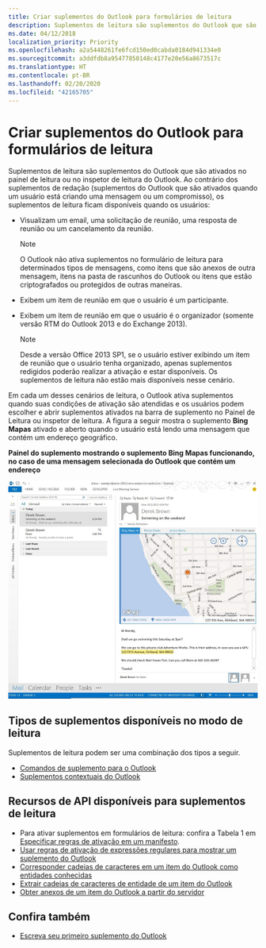 ```yaml
---
title: Criar suplementos do Outlook para formulários de leitura
description: Suplementos de leitura são suplementos do Outlook que são ativados no painel de leitura ou no inspetor de leitura do Outlook.
ms.date: 04/12/2018
localization_priority: Priority
ms.openlocfilehash: a2a5448261fe6fcd150ed0cabda0184d941334e0
ms.sourcegitcommit: a3ddfdb8a95477850148c4177e20e56a8673517c
ms.translationtype: HT
ms.contentlocale: pt-BR
ms.lasthandoff: 02/20/2020
ms.locfileid: "42165705"
---
```

# <a name="create-outlook-add-ins-for-read-forms"></a>Criar suplementos do Outlook para formulários de leitura

Suplementos de leitura são suplementos do Outlook que são ativados no painel de leitura ou no inspetor de leitura do Outlook. Ao contrário dos suplementos de redação (suplementos do Outlook que são ativados quando um usuário está criando uma mensagem ou um compromisso), os suplementos de leitura ficam disponíveis quando os usuários: 

- Visualizam um email, uma solicitação de reunião, uma resposta de reunião ou um cancelamento da reunião.

   > [!NOTE]
   > O Outlook não ativa suplementos no formulário de leitura para determinados tipos de mensagens, como itens que são anexos de outra mensagem, itens na pasta de rascunhos do Outlook ou itens que estão criptografados ou protegidos de outras maneiras.
    
- Exibem um item de reunião em que o usuário é um participante.
    
- Exibem um item de reunião em que o usuário é o organizador (somente versão RTM do Outlook 2013 e do Exchange 2013).
    
   > [!NOTE]
   > Desde a versão Office 2013 SP1, se o usuário estiver exibindo um item de reunião que o usuário tenha organizado, apenas suplementos redigidos poderão realizar a ativação e estar disponíveis. Os suplementos de leitura não estão mais disponíveis nesse cenário.


Em cada um desses cenários de leitura, o Outlook ativa suplementos quando suas condições de ativação são atendidas e os usuários podem escolher e abrir suplementos ativados na barra de suplemento no Painel de Leitura ou inspetor de leitura. A figura a seguir mostra o suplemento **Bing Mapas** ativado e aberto quando o usuário está lendo uma mensagem que contém um endereço geográfico.


**Painel do suplemento mostrando o suplemento Bing Mapas funcionando, no caso de uma mensagem selecionada do Outlook que contém um endereço**

![Bing Map mail app in Outlook](../images/bing-maps-add-in.jpg)


## <a name="types-of-add-ins-available-in-read-mode"></a>Tipos de suplementos disponíveis no modo de leitura

Suplementos de leitura podem ser uma combinação dos tipos a seguir.

- [Comandos de suplemento para o Outlook](add-in-commands-for-outlook.md)   
- [Suplementos contextuais do Outlook](contextual-outlook-add-ins.md)
    

## <a name="api-features-available-to-read-add-ins"></a>Recursos de API disponíveis para suplementos de leitura

- Para ativar suplementos em formulários de leitura: confira a Tabela 1 em [Especificar regras de ativação em um manifesto](activation-rules.md#specify-activation-rules-in-a-manifest).    
- [Usar regras de ativação de expressões regulares para mostrar um suplemento do Outlook](use-regular-expressions-to-show-an-outlook-add-in.md)    
- [Corresponder cadeias de caracteres em um item do Outlook como entidades conhecidas](match-strings-in-an-item-as-well-known-entities.md)    
- [Extrair cadeias de caracteres de entidade de um item do Outlook](extract-entity-strings-from-an-item.md)   
- [Obter anexos de um item do Outlook a partir do servidor](get-attachments-of-an-outlook-item.md)
    

## <a name="see-also"></a>Confira também

- [Escreva seu primeiro suplemento do Outlook](../quickstarts/outlook-quickstart.md)
